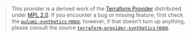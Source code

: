 > This provider is a derived work of the [Terraform Provider](https://github.com/splunk/terraform-provider-synthetics)
> distributed under [MPL 2.0](https://www.mozilla.org/en-US/MPL/2.0/). If you encounter a bug or missing feature,
> first check the [`pulumi-synthetics` repo](https://github.com/yuft/pulumi-signalfx-synthetics/issues); however, if that doesn't turn up anything,
> please consult the source [`terraform-provider-synthetics` repo](https://github.com/splunk/terraform-provider-synthetics/issues).